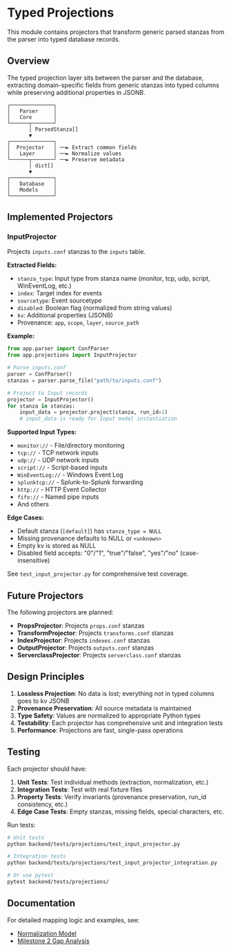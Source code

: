 # Typed Projections

This module contains projectors that transform generic parsed stanzas from the parser into typed database records.

## Overview

The typed projection layer sits between the parser and the database, extracting domain-specific fields from generic stanzas into typed columns while preserving additional properties in JSONB.

```
┌──────────────┐
│   Parser     │
│   Core       │
└──────┬───────┘
       │ ParsedStanza[]
       ▼
┌──────────────┐
│  Projector   │ ──► Extract common fields
│   Layer      │ ──► Normalize values  
└──────┬───────┘ ──► Preserve metadata
       │ dict[]
       ▼
┌──────────────┐
│   Database   │
│   Models     │
└──────────────┘
```

## Implemented Projectors

### InputProjector

Projects `inputs.conf` stanzas to the `inputs` table.

**Extracted Fields:**
- `stanza_type`: Input type from stanza name (monitor, tcp, udp, script, WinEventLog, etc.)
- `index`: Target index for events
- `sourcetype`: Event sourcetype
- `disabled`: Boolean flag (normalized from string values)
- `kv`: Additional properties (JSONB)
- Provenance: `app`, `scope`, `layer`, `source_path`

**Example:**

```python
from app.parser import ConfParser
from app.projections import InputProjector

# Parse inputs.conf
parser = ConfParser()
stanzas = parser.parse_file("path/to/inputs.conf")

# Project to Input records
projector = InputProjector()
for stanza in stanzas:
    input_data = projector.project(stanza, run_id=1)
    # input_data is ready for Input model instantiation
```

**Supported Input Types:**
- `monitor://` - File/directory monitoring
- `tcp://` - TCP network inputs
- `udp://` - UDP network inputs
- `script://` - Script-based inputs
- `WinEventLog://` - Windows Event Log
- `splunktcp://` - Splunk-to-Splunk forwarding
- `http://` - HTTP Event Collector
- `fifo://` - Named pipe inputs
- And others

**Edge Cases:**
- Default stanza (`[default]`) has `stanza_type = NULL`
- Missing provenance defaults to NULL or `<unknown>`
- Empty kv is stored as NULL
- Disabled field accepts: "0"/"1", "true"/"false", "yes"/"no" (case-insensitive)

See `test_input_projector.py` for comprehensive test coverage.

## Future Projectors

The following projectors are planned:

- **PropsProjector**: Projects `props.conf` stanzas
- **TransformProjector**: Projects `transforms.conf` stanzas
- **IndexProjector**: Projects `indexes.conf` stanzas
- **OutputProjector**: Projects `outputs.conf` stanzas
- **ServerclassProjector**: Projects `serverclass.conf` stanzas

## Design Principles

1. **Lossless Projection**: No data is lost; everything not in typed columns goes to kv JSONB
2. **Provenance Preservation**: All source metadata is maintained
3. **Type Safety**: Values are normalized to appropriate Python types
4. **Testability**: Each projector has comprehensive unit and integration tests
5. **Performance**: Projections are fast, single-pass operations

## Testing

Each projector should have:

1. **Unit Tests**: Test individual methods (extraction, normalization, etc.)
2. **Integration Tests**: Test with real fixture files
3. **Property Tests**: Verify invariants (provenance preservation, run_id consistency, etc.)
4. **Edge Case Tests**: Empty stanzas, missing fields, special characters, etc.

Run tests:

```bash
# Unit tests
python backend/tests/projections/test_input_projector.py

# Integration tests
python backend/tests/projections/test_input_projector_integration.py

# Or use pytest
pytest backend/tests/projections/
```

## Documentation

For detailed mapping logic and examples, see:
- [Normalization Model](../../../docs/normalization-model.md)
- [Milestone 2 Gap Analysis](../../../notes/milestone-2-gap-analysis.md)
